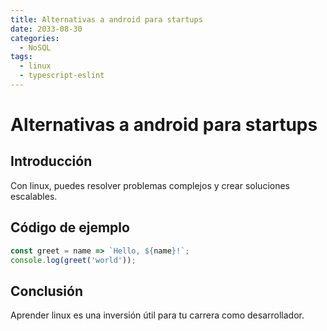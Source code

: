 ```yaml
---
title: Alternativas a android para startups
date: 2033-08-30
categories:
  - NoSQL
tags:
  - linux
  - typescript-eslint
---
```


# Alternativas a android para startups

## Introducción

Con linux, puedes resolver problemas complejos y crear soluciones escalables.

## Código de ejemplo

```javascript
const greet = name => `Hello, ${name}!`;
console.log(greet('world'));
```

## Conclusión

Aprender linux es una inversión útil para tu carrera como desarrollador.